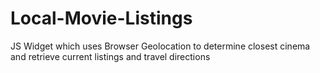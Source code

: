 # Local-Movie-Listings
JS Widget which uses Browser Geolocation to determine closest cinema and retrieve current listings and travel directions
